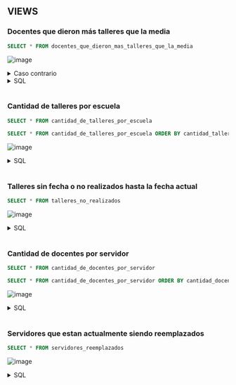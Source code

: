 
## VIEWS
### Docentes que dieron más talleres que la media
```sql
SELECT * FROM docentes_que_dieron_mas_talleres_que_la_media
```
![image](https://github.com/AlejandroMorgante/ConectarIgualdad/assets/30799094/27cf77af-d52d-4643-948a-e2dd75e22fe4)

<details>
<summary>
  Caso contrario
</summary>
  
  ```sql
SELECT * FROM docente d
WHERE d.id_docente NOT IN (
    SELECT dm.id_docente FROM docentes_que_dieron_mas_talleres_que_la_media dm
)
  ```
</details>
<details>
<summary>
  SQL
</summary>
  
  ```sql
CREATE VIEW docentes_que_dieron_mas_talleres_que_la_media AS
SELECT d.id_docente, d.nombre, COUNT(t.id_taller) as total_talleres FROM docente d 
JOIN escuela_x_taller_x_docente etd ON etd.id_docente = d.id_docente
JOIN taller t ON t.id_taller = etd.id_taller
GROUP BY d.nombre, d.id_docente
HAVING COUNT(t.id_taller) > (
    SELECT COUNT(t.id_taller)/COUNT(d.id_docente) FROM docente d 
    JOIN escuela_x_taller_x_docente etd ON etd.id_docente = d.id_docente
    JOIN taller t ON t.id_taller = etd.id_taller
)
  ```
</details>

<br />

### Cantidad de talleres por escuela 
```sql
SELECT * FROM cantidad_de_talleres_por_escuela
```

```sql
SELECT * FROM cantidad_de_talleres_por_escuela ORDER BY cantidad_talleres DESC
```
![image](https://github.com/AlejandroMorgante/ConectarIgualdad/assets/30799094/d2134bd0-65cf-4e69-b259-2458ebe7a36f)

<details>
<summary>
  SQL
</summary>
  
  ```sql
CREATE VIEW cantidad_de_talleres_por_escuela AS
SELECT e.numero, e.domicilio, e.localidad, COUNT(t.id_taller) as cantidad_talleres FROM escuela e
JOIN escuela_x_taller_x_docente etd ON etd.id_escuela = e.id_escuela
JOIN taller t ON etd.id_taller = t.id_taller
GROUP BY e.numero, e.domicilio, e.localidad
  ```
</details>

<br />

### Talleres sin fecha o no realizados hasta la fecha actual
```sql
SELECT * FROM talleres_no_realizados
```
![image](https://github.com/AlejandroMorgante/ConectarIgualdad/assets/30799094/cf4cfd06-bc9a-4675-9fe8-a197280d1cd3)

<details>
<summary>
  SQL
</summary>
  
  ```sql
CREATE VIEW talleres_no_realizados AS
SELECT t.id_taller,t.nombre, t.duracion_minutos, etd.fecha  FROM taller t 
LEFT JOIN escuela_x_taller_x_docente etd ON etd.id_taller = t.id_taller 
WHERE t.id_taller NOT IN (
    SELECT id_taller FROM escuela_x_taller_x_docente
) OR 
GETDATE() < etd.fecha
  ```
</details>

<br />

### Cantidad de docentes por servidor
```sql
SELECT * FROM cantidad_de_docentes_por_servidor
```

```sql
SELECT * FROM cantidad_de_docentes_por_servidor ORDER BY cantidad_docentes DESC
```

![image](https://github.com/AlejandroMorgante/ConectarIgualdad/assets/30799094/460ddd51-724b-4398-9d7e-aa8c60cc6f75)


<details>
<summary>
  SQL
</summary>
  
  ```sql
CREATE VIEW cantidad_de_docentes_por_servidor AS 
SELECT s.id_servidor, s.nombre, COUNT(d.id_docente) as cantidad_docentes FROM servidor s 
LEFT JOIN docente d ON d.id_servidor = s.id_servidor 
GROUP BY s.id_servidor, s.nombre
  ```
</details>

<br />

### Servidores que estan actualmente siendo reemplazados
```sql
SELECT * FROM servidores_reemplazados
```

![image](https://github.com/AlejandroMorgante/ConectarIgualdad/assets/30799094/9f866fd2-cafb-4be9-a49c-5d35e1430f64)


<details>
<summary>
  SQL
</summary>
  
  ```sql
CREATE VIEW servidores_reemplazados AS
SELECT s.* FROM servidor s
WHERE s.estado_flg = 0 AND EXISTS (
    SELECT * FROM reemplazo r 
    WHERE r.id_servidor_reemplazado = s.id_servidor
    AND GETDATE() BETWEEN r.fecha_inicio AND r.fecha_final 
)
  ```
</details>
